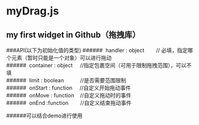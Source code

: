 myDrag.js
=====

my first widget in Github（拖拽库） 
-----


###API(以下为初始化值的类型)
######&nbsp;&nbsp;handler : object&nbsp;&nbsp;&nbsp;&nbsp;&nbsp;&nbsp;&nbsp;&nbsp;// 必填，指定哪个元素（暂时只能是一个对象）可以进行拖动<br>
######&nbsp;&nbsp;container : object &nbsp;&nbsp;&nbsp;&nbsp;//指定包裹空间（可用于限制拖拽范围），可以不填<br>
######&nbsp;&nbsp;limit : boolean    &nbsp;&nbsp;&nbsp;&nbsp;&nbsp;&nbsp;&nbsp;&nbsp;&nbsp;&nbsp;//是否需要范围限制<br>
######&nbsp;&nbsp;onStart : function  &nbsp;&nbsp;&nbsp;&nbsp;//自定义开始拖动事件<br>
######&nbsp;&nbsp;onMove : function &nbsp;&nbsp; //自定义拖动时的事件<br>
######&nbsp;&nbsp;onEnd :function   &nbsp;&nbsp;&nbsp;&nbsp;&nbsp;&nbsp; //自定义结束拖动事件<br>

######可以结合demo进行使用

